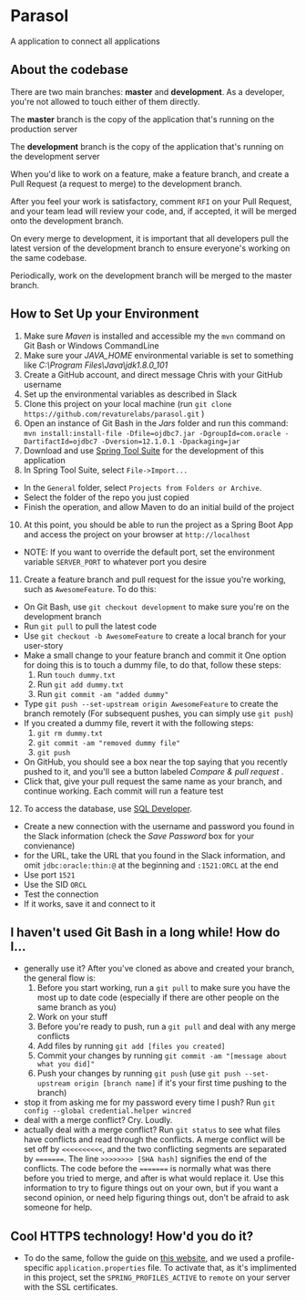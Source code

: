 # Parasol
A application to connect all applications

## About the codebase

There are two main branches: **master** and **development**.  As a developer, you're not allowed to touch either of them directly.

The **master** branch is the copy of the application that's running on the production server

The **development** branch is the copy of the application that's running on the development server

When you'd like to work on a feature, make a feature branch, and create a Pull Request (a request to merge) to the development branch.

After you feel your work is satisfactory, comment `RFI` on your Pull Request, and your team lead will review your code, and, if accepted, it will be merged onto the development branch.

On every merge to development, it is important that all developers pull the latest version of the development branch to ensure everyone's working on the same codebase.

Periodically, work on the development branch will be merged to the master branch.

## How to Set Up your Environment

1. Make sure *Maven* is installed and accessible my the `mvn` command on Git Bash or Windows CommandLine
2. Make sure your *JAVA_HOME* environmental variable is set to something like *C:\Program Files\Java\jdk1.8.0_101*
3. Create a GitHub account, and direct message Chris with your GitHub username
5. Set up the environmental variables as described in Slack
6. Clone this project on your local machine (run `git clone https://github.com/revaturelabs/parasol.git` )
7. Open an instance of Git Bash in the *Jars* folder and run this command: `mvn install:install-file -Dfile=ojdbc7.jar -DgroupId=com.oracle -DartifactId=ojdbc7 -Dversion=12.1.0.1 -Dpackaging=jar`
8. Download and use [Spring Tool Suite](https://spring.io/tools/sts/all) for the development of this application
9. In Spring Tool Suite, select `File->Import...`
  * In the `General` folder, select `Projects from Folders or Archive`.
  * Select the folder of the repo you just copied
  * Finish the operation, and allow Maven to do an initial build of the project
10. At this point, you should be able to run the project as a Spring Boot App and access the project on your browser at `http://localhost`
  * NOTE: If you want to override the default port, set the environment variable `SERVER_PORT` to whatever port you desire
11. Create a feature branch and pull request for the issue you're working, such as `AwesomeFeature`. To do this:
  * On Git Bash, use `git checkout development` to make sure you're on the development branch
  * Run `git pull` to pull the latest code
  * Use `git checkout -b AwesomeFeature` to create a local branch for your user-story
  * Make a small change to your feature branch and commit it One option for doing this is to touch a dummy file, to do that, follow these steps:
    1. Run `touch dummy.txt`
    1. Run `git add dummy.txt`
    1. Run `git commit -am "added dummy"`
  * Type `git push --set-upstream origin AwesomeFeature` to create the branch remotely (For subsequent pushes, you can simply use `git push`)
  * If you created a dummy file, revert it with the following steps:
    1. `git rm dummy.txt`
    1. `git commit -am "removed dummy file"`
    1. `git push`
  * On GitHub, you should see a box near the top saying that you recently pushed to it, and you'll see a button labeled *Compare & pull request* .
  * Click that, give your pull request the same name as your branch, and continue working. Each commit will run a feature test
12. To access the database, use [SQL Developer](http://www.oracle.com/technetwork/developer-tools/sql-developer/downloads/index.html).  
  * Create a new connection with the username and password you found in the Slack information (check the *Save Password* box for your convienance)
  * for the URL, take the URL that you found in the Slack information, and omit `jdbc:oracle:thin:@` at the beginning and `:1521:ORCL` at the end
  * Use port `1521`
  * Use the SID `ORCL`
  * Test the connection
  * If it works, save it and connect to it

## I haven't used Git Bash in a long while! How do I...
* generally use it? After you've cloned as above and created your branch, the general flow is:
  1. Before you start working, run a `git pull` to make sure you have the most up to date code (especially if there are other people on the same branch as you)
  1. Work on your stuff
  1. Before you're ready to push, run a `git pull` and deal with any merge conflicts
  1. Add files by running `git add [files you created]`
  1. Commit your changes by running `git commit -am "[message about what you did]"`
  1. Push your changes by running `git push` (use `git push --set-upstream origin [branch name]` if it's your first time pushing to the branch)
* stop it from asking me for my password every time I push? Run `git config --global credential.helper wincred`
* deal with a merge conflict? Cry. Loudly. 
* actually deal with a merge conflict? Run `git status` to see what files have conflicts and read through the conflicts. A merge conflict will be set off by `<<<<<<<<<<`, and the two conflicting segments are separated by `=======`. The line `>>>>>>>> [SHA hash]` signifies the end of the conflicts.  The code before the `=======` is normally what was there before you tried to merge, and after is what would replace it. Use this information to try to figure things out on your own, but if you want a second opinion, or need help figuring things out, don't be afraid to ask someone for help.

## Cool HTTPS technology! How'd you do it?
* To do the same, follow the guide on [this website](https://www.heydari.be/spring-boot-application-secured-by-a-lets-encrypt-certificate/), and we used a profile-specific `application.properties` file. To activate that, as it's implimented in this project, set the `SPRING_PROFILES_ACTIVE` to `remote` on your server with the SSL certificates.
